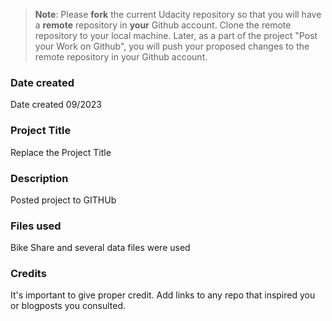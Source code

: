 >**Note**: Please **fork** the current Udacity repository so that you will have a **remote** repository in **your** Github account. Clone the remote repository to your local machine. Later, as a part of the project "Post your Work on Github", you will push your proposed changes to the remote repository in your Github account.

### Date created
Date created 09/2023

### Project Title
Replace the Project Title

### Description
Posted project to GITHUb

### Files used
Bike Share and several data files were used 

### Credits
It's important to give proper credit. Add links to any repo that inspired you or blogposts you consulted.

